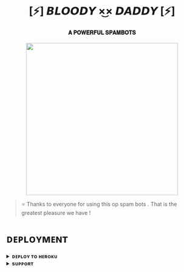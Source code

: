 <h1 align="center"><b>[⚡] 𝘽𝙇𝙊𝙊𝘿𝙔 ×͜× 𝘿𝘼𝘿𝘿𝙔 [⚡]</b></h1>

<h4 align="center"> 𝐀 𝐏𝐎𝐖𝐄𝐑𝐅𝐔𝐋 𝐒𝐏𝐀𝐌𝐁𝐎𝐓𝐒</h4>

<p align="center"><a href="https://t.me/ll_INNOCENT_KID_ll"><img src="https://te.legra.ph/file/70d0947858cdb3a61e712.jpg" width="400"></a></p>


> ⭐️ Thanks to everyone for using this op spam bots . That is the greatest pleasure we have !


# ᴅᴇᴘʟᴏʏᴍᴇɴᴛ


<details>
<summary><b>ᴅᴇᴘʟᴏʏ ᴛᴏ ʜᴇʀᴏᴋᴜ</b></summary>
<br>

[![Deploy](https://www.herokucdn.com/deploy/button.svg)](https://dashboard.heroku.com/new?template=https://github.com/Bloodydaddyy/Spambotzz)

</details>


<details>
<summary><b>sᴜᴘᴘᴏʀᴛ</b></summary>
<br>

<a href="https://t.me/Bloody_daddy_spam"><img src="https://te.legra.ph/file/70d0947858cdb3a61e712.jpg"></a>

</details>
